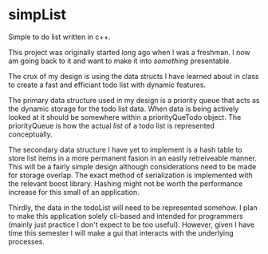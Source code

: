 # simpList
Simple to do list written in c++.


This project was originally started long ago when I was a freshman. I now am going back to it and want to make it into *something* presentable.

The crux of my design is using the data structs I have learned about in class to create a fast and efficiant todo list with dynamic features.

The primary data structure used in my design is a priority queue that acts as the dynamic storage for the todo list data. When data is being actively looked at it should be somewhere within a priorityQueTodo object. The priorityQueue is how the actual *list* of a todo list is represented conceptually.

The secondary data structure I have yet to implement is a hash table to store list items in a more permanent fasion in an easily retreiveable manner. This will be a fairly simple design although considerations need to be made for storage overlap. The exact method of serialization is implemented with the relevant boost library. Hashing might not be worth the performance increase for this small of an application.

Thirdly, the data in the todoList will need to be represented somehow. I plan to make this application solely cli-based and intended for programmers (mainly just practice I don't expect to be too useful). However, given I have time this semester I will make a gui that interacts with the underlying processes. 

